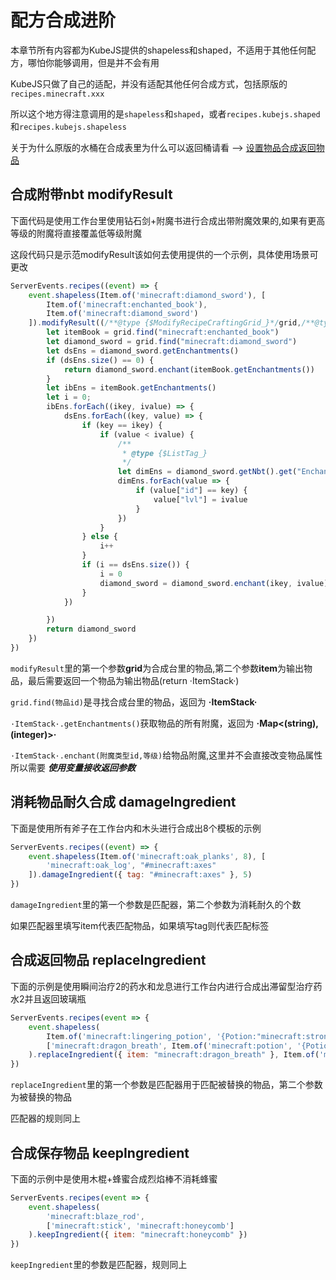 # 配方合成进阶
本章节所有内容都为KubeJS提供的shapeless和shaped，不适用于其他任何配方，哪怕你能够调用，但是并不会有用

KubeJS只做了自己的适配，并没有适配其他任何合成方式，包括原版的`recipes.minecraft.xxx`

所以这个地方得注意调用的是`shapeless`和`shaped`，或者`recipes.kubejs.shaped`和`recipes.kubejs.shapeless`

关于为什么原版的水桶在合成表里为什么可以返回桶请看 --> [设置物品合成返回物品](./ItemRecipeReturnItem.md)
## 合成附带nbt modifyResult
下面代码是使用工作台里使用钻石剑+附魔书进行合成出带附魔效果的,如果有更高等级的附魔将直接覆盖低等级附魔

这段代码只是示范modifyResult该如何去使用提供的一个示例，具体使用场景可更改
```js
ServerEvents.recipes((event) => {
	event.shapeless(Item.of('minecraft:diamond_sword'), [
		Item.of('minecraft:enchanted_book'),
		Item.of('minecraft:diamond_sword')
	]).modifyResult((/**@type {$ModifyRecipeCraftingGrid_}*/grid,/**@type {$ItemStack_} */item) => {
		let itemBook = grid.find("minecraft:enchanted_book")
		let diamond_sword = grid.find("minecraft:diamond_sword")
		let dsEns = diamond_sword.getEnchantments()
		if (dsEns.size() == 0) {
			return diamond_sword.enchant(itemBook.getEnchantments())
		}
		let ibEns = itemBook.getEnchantments()
		let i = 0;
		ibEns.forEach((ikey, ivalue) => {
			dsEns.forEach((key, value) => {
				if (key == ikey) {
					if (value < ivalue) {
						/**
                         * @type {$ListTag_}
                         */
						let dimEns = diamond_sword.getNbt().get("Enchantments")
						dimEns.forEach(value => {
							if (value["id"] == key) {
								value["lvl"] = ivalue
							}
						})
					}
				} else {
					i++
				}
				if (i == dsEns.size()) {
					i = 0
					diamond_sword = diamond_sword.enchant(ikey, ivalue)
				}
			})

		})
		return diamond_sword
	})
})
```
`modifyResult`里的第一个参数**grid**为合成台里的物品,第二个参数**item**为输出物品，最后需要返回一个物品为输出物品(return ·ItemStack·)

`grid.find(物品id)`是寻找合成台里的物品，返回为 **·ItemStack·**

`·ItemStack·.getEnchantments()`获取物品的所有附魔，返回为 **·Map\<(string), (integer)\>·**

`·ItemStack·.enchant(附魔类型id,等级)`给物品附魔,这里并不会直接改变物品属性所以需要 ***使用变量接收返回参数***

## 消耗物品耐久合成 damageIngredient
下面是使用所有斧子在工作台内和木头进行合成出8个模板的示例
```js
ServerEvents.recipes((event) => {
	event.shapeless(Item.of('minecraft:oak_planks', 8), [
		'minecraft:oak_log', "#minecraft:axes"
	]).damageIngredient({ tag: "#minecraft:axes" }, 5)
})
```
`damageIngredient`里的第一个参数是匹配器，第二个参数为消耗耐久的个数

如果匹配器里填写item代表匹配物品，如果填写tag则代表匹配标签

## 合成返回物品 replaceIngredient
下面的示例是使用瞬间治疗2的药水和龙息进行工作台内进行合成出滞留型治疗药水2并且返回玻璃瓶
```js
ServerEvents.recipes(event => {
    event.shapeless(
        Item.of('minecraft:lingering_potion', '{Potion:"minecraft:strong_healing"}').strongNBT(),
        ['minecraft:dragon_breath', Item.of('minecraft:potion', '{Potion:"minecraft:strong_healing"}').strongNBT()]
    ).replaceIngredient({ item: "minecraft:dragon_breath" }, Item.of('minecraft:glass_bottle'))
})
```

`replaceIngredient`里的第一个参数是匹配器用于匹配被替换的物品，第二个参数为被替换的物品

匹配器的规则同上

## 合成保存物品 keepIngredient
下面的示例中是使用木棍+蜂蜜合成烈焰棒不消耗蜂蜜
```js
ServerEvents.recipes(event => {
    event.shapeless(
        'minecraft:blaze_rod',
        ['minecraft:stick', 'minecraft:honeycomb']
    ).keepIngredient({ item: "minecraft:honeycomb" })
})
```

`keepIngredient`里的参数是匹配器，规则同上